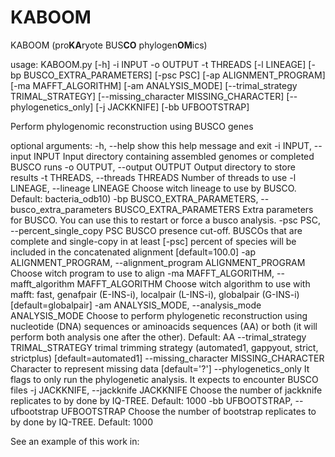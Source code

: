 # KABOOM
KABOOM (pro**KA**ryote BUS**CO** phylogen**OM**ics)

usage: KABOOM.py [-h] -i INPUT -o OUTPUT -t THREADS
                                 [-l LINEAGE] [-bp BUSCO_EXTRA_PARAMETERS]
                                 [-psc PSC] [-ap ALIGNMENT_PROGRAM]
                                 [-ma MAFFT_ALGORITHM] [-am ANALYSIS_MODE]
                                 [--trimal_strategy TRIMAL_STRATEGY]
                                 [--missing_character MISSING_CHARACTER]
                                 [--phylogenetics_only] [-j JACKKNIFE]
                                 [-bb UFBOOTSTRAP]
                                 
Perform phylogenomic reconstruction using BUSCO genes

optional arguments:
  -h, --help            show this help message and exit
  -i INPUT, --input INPUT
                        Input directory containing assembled genomes or
                        completed BUSCO runs
  -o OUTPUT, --output OUTPUT
                        Output directory to store results
  -t THREADS, --threads THREADS
                        Number of threads to use
  -l LINEAGE, --lineage LINEAGE
                        Choose witch lineage to use by BUSCO. Default:
                        bacteria_odb10)
  -bp BUSCO_EXTRA_PARAMETERS, --busco_extra_parameters BUSCO_EXTRA_PARAMETERS
                        Extra parameters for BUSCO. You can use this to
                        restart or force a busco analysis.
  -psc PSC, --percent_single_copy PSC
                        BUSCO presence cut-off. BUSCOs that are complete and
                        single-copy in at least [-psc] percent of species will
                        be included in the concatenated alignment
                        [default=100.0]
  -ap ALIGNMENT_PROGRAM, --alignment_program ALIGNMENT_PROGRAM
                        Choose witch program to use to align
  -ma MAFFT_ALGORITHM, --mafft_algorithm MAFFT_ALGORITHM
                        Choose witch algorithm to use with mafft: fast,
                        genafpair (E-INS-i), localpair (L-INS-i), globalpair
                        (G-INS-i) [default=globalpair]
  -am ANALYSIS_MODE, --analysis_mode ANALYSIS_MODE
                        Choose to perform phylogenetic reconstruction using
                        nucleotide (DNA) sequences or aminoacids sequences
                        (AA) or both (it will perform both analysis one after
                        the other). Default: AA
  --trimal_strategy TRIMAL_STRATEGY
                        trimal trimming strategy (automated1, gappyout,
                        strict, strictplus) [default=automated1]
  --missing_character MISSING_CHARACTER
                        Character to represent missing data [default='?']
  --phylogenetics_only  It flags to only run the phylogenetic analysis. It
                        expects to encounter BUSCO files
  -j JACKKNIFE, --jackknife JACKKNIFE
                        Choose the number of jackknife replicates to by done
                        by IQ-TREE. Default: 1000
  -bb UFBOOTSTRAP, --ufbootstrap UFBOOTSTRAP
                        Choose the number of bootstrap replicates to by done
                        by IQ-TREE. Default: 1000

See an example of this work in:
